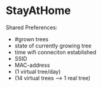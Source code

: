 # StayAtHome

Shared Preferences:
- #grown trees
- state of currently growing tree
- time wifi conneciton established 
- SSID
- MAC-address
- (1 virtual tree/day)
- (14 virtual trees --> 1 real tree)
